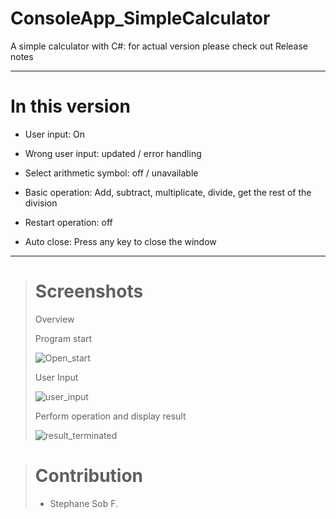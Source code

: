 # ConsoleApp_SimpleCalculator
A simple calculator with C#: for actual version please check out Release notes

--------------------------------------------------------

# In this version

- User input: On
- Wrong user input: updated / error handling
- Select arithmetic symbol: off / unavailable
- Basic operation: 
  Add, 
  subtract, 
  multiplicate,
  divide,
  get the rest of the division
  
- Restart operation: off
- Auto close: Press any key to close the window

--------------------------------------------------------

>
> # Screenshots
>
> Overview
>
> Program start
>
> ![Open_start](https://user-images.githubusercontent.com/28387985/120030634-02850a00-bff8-11eb-9c68-5ad9582690a3.PNG)
>
> User Input
>
> ![user_input](https://user-images.githubusercontent.com/28387985/120030871-4972ff80-bff8-11eb-9e42-538afa4059a4.PNG)
>
> Perform operation and display result
>
> ![result_terminated](https://user-images.githubusercontent.com/28387985/120030837-3fe99780-bff8-11eb-88b4-f8100ed5d4a3.PNG)
>

>
> # Contribution
>
> - Stephane Sob F.
>
>
